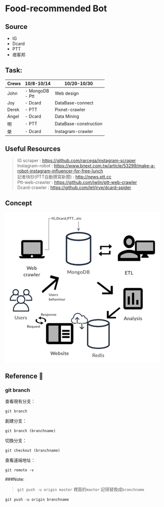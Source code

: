 # Food-recommended Bot

## Source
- IG
- Dcard
- PTT
- 痞客邦

## Task:
Crews| 10/8-10/14<br> | 10/20-10/30<br>
------|-------|-------
John | - MongoDB <br>- Ptt | Web design
Joy | - Dcard | DataBase-connect
Derek | - PTT | Pixnet-crawler
Angel | - Dcard | Data Mining
明 | - PTT | DataBase-construction
榮 | - Dcard | Instagram-crawler

## Useful Resources 
> IG scraper : <https://github.com/rarcega/instagram-scraper> <br>
> Instagram-robot : <https://www.bnext.com.tw/article/53299/make-a-robot-instagram-influencer-for-free-lunch> <br>
> 記者快抄(PTT自動撰寫新聞) : <http://news.ptt.cc><br>
> Ptt-web-crawler : <https://github.com/jwlin/ptt-web-crawler><br>
> Dcard-crawler : <https://github.com/leVirve/dcard-spider>

## Concept
![concept](./prototype.png)

## Reference :memo:
### git branch
查看現有分支：

```
git branch
```

創建分支：

```
git branch (branchname)
```
切換分支：

```
git checkout (branchname)
```
查看遠端地址：

```
git remote -v
```

###Note:
> `git push -u origin master` 
> 裡面的`master` 記得替換成`branchname`
>
 
 
```git push -u origin branchname```
